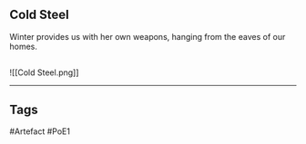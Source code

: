 ## Cold Steel
Winter provides us with her own weapons, hanging from the eaves of our homes.
##
![[Cold Steel.png]]

---
## Tags
#Artefact
#PoE1